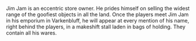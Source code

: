 Jim Jam is an eccentric store owner. He prides himself on selling the widest range of the goofiest objects in all the land. Once the players meet Jim Jam in his emporium in Varkenbluff, he will appear at every mention of his name, right behind the players, in a makeshift stall laden in bags of holding. They contain all his wares.